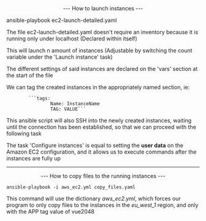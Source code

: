 <center>--- How to launch instances ---</center>

ansible-playbook ec2-launch-detailed.yaml 

The file ec2-launch-detailed.yaml doesn't require an inventory because it is running only under localhost (Declared within itself)

This will launch n amount of instances (Adjustable by switching the count variable under the 'Launch instance' task)

The different settings of said instances are declared on the 'vars' section at the start of the file

We can tag the created instances in the appropriately named section, ie:

            ```tags:
                    Name: InstanceName
                    TAG: VALUE```

This ansible script will also SSH into the newly created instances, waiting until the connection has been established, so that we can proceed with the following task

The task 'Configure instances' is equal to setting the **user data** on the Amazon EC2 configuration, and it allows us to execute commands after the instances are fully up

***

<center>--- How to copy files to the running instances ---</center>

```ansible-playbook -i aws_ec2.yml copy_files.yaml```

This command will use the dictionary _aws_ec2.yml_, which forces our program to only copy files to the instances in the *eu_west_1* region, and only with the APP tag value of vue2048